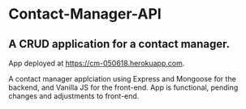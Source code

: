 # Contact-Manager-API 
## A CRUD application for a contact manager.

App deployed at https://cm-050618.herokuapp.com.

A contact manager applciation using Express and Mongoose for  the backend, and Vanilla JS for the front-end. App is functional, pending changes and adjustments to front-end.

